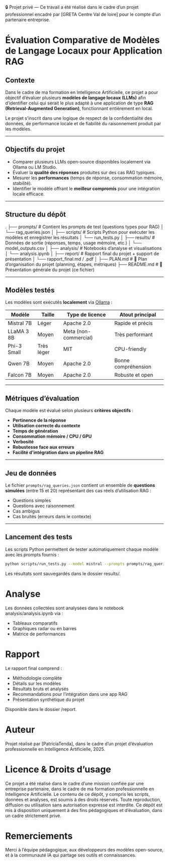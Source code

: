 🔒 Projet privé — Ce travail a été réalisé dans le cadre d’un projet professionnel encadré par [GRETA Centre Val de loire] pour le compte d’un partenaire entreprise.

#  Évaluation Comparative de Modèles de Langage Locaux pour Application RAG

##  Contexte

Dans le cadre de ma formation en Intelligence Artificielle, ce projet a pour objectif d’évaluer plusieurs **modèles de langage locaux (LLMs)** afin d’identifier celui qui serait le plus adapté à une application de type **RAG (Retrieval-Augmented Generation)**, fonctionnant entièrement en local.

Le projet s’inscrit dans une logique de respect de la confidentialité des données, de performance locale et de fiabilité du raisonnement produit par les modèles.

---

##  Objectifs du projet

- Comparer plusieurs LLMs open-source disponibles localement via Ollama ou LM Studio.
- Évaluer la **qualité des réponses** produites sur des cas RAG typiques.
- Mesurer les **performances** (temps de réponse, consommation mémoire, stabilité).
- Identifier le modèle offrant le **meilleur compromis** pour une intégration locale efficace.

---

##  Structure du dépôt

.
├── prompts/               #  Contient les prompts de test (questions types pour RAG)
│   └── rag_queries.json
│
├── scripts/               #  Scripts Python pour exécuter les modèles et enregistrer les résultats
│   └── run_tests.py
│
├── results/               #  Données de sortie (réponses, temps, usage mémoire, etc.)
│   └── model_outputs.csv
│
├── analysis/              #  Notebooks d’analyse et visualisations
│   └── analysis.ipynb
│
├── report/                #  Rapport final du projet + support de présentation
│   └── rapport_final.md / .pdf
│
├── PLAN.md                # 🧭 Plan d’organisation du projet (planning, étapes, métriques)
├── README.md              # 📝 Présentation générale du projet (ce fichier)


---

##  Modèles testés

Les modèles sont exécutés **localement** via [Ollama](https://ollama.com/) :

| Modèle       | Taille      | Type de licence | Atout principal |
|--------------|-------------|------------------|-----------------|
| Mistral 7B   | Léger       | Apache 2.0       | Rapide et précis |
| LLaMA 3 8B   | Moyen       | Meta (non-commercial) | Très performant |
| Phi-3 Small  | Très léger  | MIT              | CPU-friendly |
| Qwen 7B      | Moyen       | Apache 2.0       | Bonne compréhension |
| Falcon 7B    | Moyen       | Apache 2.0       | Robuste et open |

---

##  Métriques d’évaluation

Chaque modèle est évalué selon plusieurs **critères objectifs** :

-  **Pertinence de la réponse**
-  **Utilisation correcte du contexte**
-  **Temps de génération**
-  **Consommation mémoire / CPU / GPU**
-  **Verbosité**
-  **Robustesse face aux erreurs**
-  **Facilité d'intégration dans un pipeline RAG**

---

##  Jeu de données

Le fichier `prompts/rag_queries.json` contient un ensemble de **questions simulées** (entre 15 et 20) représentant des cas réels d’utilisation RAG :
- Questions simples
- Questions avec raisonnement
- Cas ambigus
- Cas bruités (erreurs dans le contexte)

---

##  Lancement des tests

Les scripts Python permettent de tester automatiquement chaque modèle avec les prompts fournis :

```bash
python scripts/run_tests.py --model mistral --prompts prompts/rag_queries.json
```
Les résultats sont sauvegardés dans le dossier results/.

# Analyse
Les données collectées sont analysées dans le notebook analysis/analysis.ipynb via :

- Tableaux comparatifs
- Graphiques radar ou en barres
- Matrice de performances

# Rapport
Le rapport final comprend :

- Méthodologie complète
- Détails sur les modèles
- Résultats bruts et analysés
- Recommandations pour l’intégration dans une app RAG
- Présentation synthétique du projet

Disponible dans le dossier /report.

# Auteur
Projet réalisé par [PatriciaTenda], dans le cadre d’un projet d’évaluation professionnelle en Intelligence Artificielle, 2025.

# Licence & Droits d’usage
Ce projet a été réalisé dans le cadre d’une mission confiée par une entreprise partenaire, dans le cadre de ma formation professionnelle en Intelligence Artificielle.
Le contenu de ce dépôt, y compris les scripts, données et analyses, est soumis à des droits réservés.
Toute reproduction, diffusion ou utilisation sans autorisation expresse est interdite.
Ce dépôt est mis à disposition uniquement à des fins pédagogiques et d’évaluation, dans un cadre strictement privé.

# Remerciements
Merci à l’équipe pédagogique, aux développeurs des modèles open-source, et à la communauté IA qui partage ses outils et connaissances.

